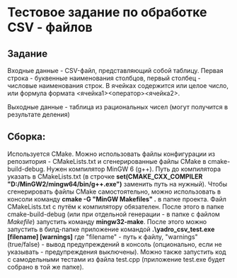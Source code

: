 # Тестовое задание по обработке CSV - файлов 
## Задание
Входные данные - CSV-файл, представляющий собой таблицу. Первая строка - буквенные наименования столбцов, первый столбец - числовые наименования строк. В ячейках содержится или целое число, или формула формата <ячейка1><оператор><ячейка2>.

Выходные данные - таблица из рациональных чисел (могут получится в результате деления)

## Сборка: 
Используется CMake. Можно использовать файлы конфигурации из репозитория - CMakeLists.txt и сгенерированные файлы CMake в cmake-build-debug. Нужен компилятор MinGW 6 (g++). Путь до компилятора указать в CMakeLists.txt (в строчке **set(CMAKE_CXX_COMPILER "D:/MinGW2/mingw64/bin/g++.exe")** заменить путь на нужный). Чтобы сгенерировать файлы CMake самостоятельно, можно использовать в консоли команду **cmake -G "MinGW Makefiles" .** в папке проекта. Файл CMakeLists.txt с путём к компилятору обязателен. После этого в папке cmake-build-debug (или при отдельной генерации - в папке с файлом *Makefile*) запустить команду **mingw32-make**. После этого можно запустить в билд-папке приложение командой **.\yadro_csv_test.exe [filename] [warnings]** где "filename" - путь к файлу, "warnings" (true/false) - вывод предупреждений в консоль (опционально, если не указывать - предупреждения выключены). Можно также запустить код с самодельными тестами из файла test.cpp (приложение test.exe будет собрано в той же папке).
